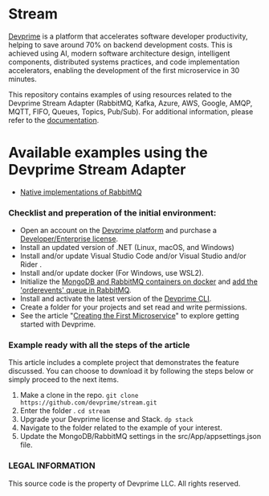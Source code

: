 # Stream
[Devprime](https://devprime.io) is a platform that accelerates software developer productivity, helping to save around 70% on backend development costs. This is achieved using AI, modern software architecture design, intelligent components, distributed systems practices, and code implementation accelerators, enabling the development of the first microservice in 30 minutes.

This repository contains examples of using resources related to the Devprime Stream Adapter (RabbitMQ, Kafka, Azure, AWS, Google, AMQP, MQTT, FIFO, Queues, Topics, Pub/Sub). For additional information, please refer to the [documentation](https://docs.devprime.io).

# Available examples using the Devprime Stream Adapter
- [Native implementations of RabbitMQ](https://docs.devprime.io/settings/stream/rabbitmq/using-native-rabbitmq-methods/)


### Checklist and preperation of the initial environment:
- Open an account on the [Devprime platform](https://devprime.io) and purchase a [Developer/Enterprise license](https://devprime.io/pricing).
- Install an updated version of .NET (Linux, macOS, and Windows)
- Install and/or update Visual Studio Code and/or Visual Studio and/or Rider .
- Install and/or update docker (For Windows, use WSL2).
- Initialize the [MongoDB and RabbitMQ containers on docker](https://docs.devprime.io/quick-start/docker/introduction/) and [add the 'orderevents' queue in RabbitMQ](https://docs.devprime.io/quick-start/docker/using-rabbitmq/).
- Install and activate the latest version of the [Devprime CLI](https://docs.devprime.io/cli/).
- Create a folder for your projects and set read and write permissions.
- See the article "[Creating the First Microservice](https://docs.devprime.io/quick-start/creating-the-first-microservice/)" to explore getting started with Devprime.


### Example ready with all the steps of the article
This article includes a complete project that demonstrates the feature discussed. You can choose to download it by following the steps below or simply proceed to the next items.

1) Make a clone in the repo.
`git clone https://github.com/devprime/stream.git`
2) Enter the folder .
`cd stream`
3) Upgrade your Devprime license and Stack.
`dp stack`
4) Navigate to the folder related to the example of your interest.
5) Update the MongoDB/RabbitMQ settings in the src/App/appsettings.json file.


### LEGAL INFORMATION
This source code is the property of Devprime LLC. All rights reserved.